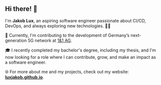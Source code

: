 ## Hi there! :wave:

I'm **Jakob Lux**, an aspiring software engineer passionate about CI/CD, DevOps, and always exploring new technologies. :technologist:

:rocket: Currently, I'm contributing to the development of Germany’s next-generation 5G network at [1&1 AG](https://www.1und1.ag/the-company).

:mortar_board: I recently completed my bachelor's degree, including my thesis, and I'm now looking for a role where I can contribute, grow, and make an impact as a software engineer.

:globe_with_meridians: For more about me and my projects, check out my website: **[luxjakob.github.io](https://luxjakob.github.io/)**.

<!--
**LuxJakob/LuxJakob** is a ✨ _special_ ✨ repository because its `README.md` (this file) appears on your GitHub profile.

Here are some ideas to get you started:

- 🔭 I’m currently working on ...
- 🌱 I’m currently learning ...
- 👯 I’m looking to collaborate on ...
- 🤔 I’m looking for help with ...
- 💬 Ask me about ...
- 📫 How to reach me: ...
- 😄 Pronouns: ...
- ⚡ Fun fact: ...
-->
